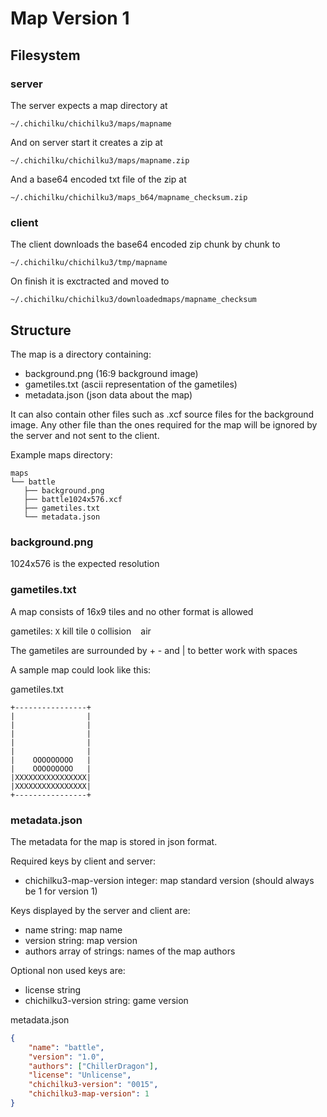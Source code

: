 # Map Version 1

## Filesystem

### server

The server expects a map directory at

    ~/.chichilku/chichilku3/maps/mapname

And on server start it creates a zip at

    ~/.chichilku/chichilku3/maps/mapname.zip

And a base64 encoded txt file of the zip at

    ~/.chichilku/chichilku3/maps_b64/mapname_checksum.zip

### client

The client downloads the base64 encoded zip chunk by chunk to

    ~/.chichilku/chichilku3/tmp/mapname

On finish it is exctracted and moved to

    ~/.chichilku/chichilku3/downloadedmaps/mapname_checksum



## Structure

The map is a directory containing:

 - background.png (16:9 background image)
 - gametiles.txt (ascii representation of the gametiles)
 - metadata.json (json data about the map)

It can also contain other files such as .xcf source files for the background image.
Any other file than the ones required for the map will be ignored by the server and not sent to the client.


Example maps directory:

    maps
    └── battle
       ├── background.png
       ├── battle1024x576.xcf
       ├── gametiles.txt
       └── metadata.json

### background.png

1024x576 is the expected resolution

### gametiles.txt

A map consists of 16x9 tiles and no other format is allowed

gametiles:
  `X`     kill tile
  `O`     collision
  ` `     air

The gametiles are surrounded by + - and | to better work with spaces

A sample map could look like this:

gametiles.txt
```
+----------------+
|                |
|                |
|                |
|                |
|                |
|    OOOOOOOOO   |
|    OOOOOOOOO   |
|XXXXXXXXXXXXXXXX|
|XXXXXXXXXXXXXXXX|
+----------------+
```

### metadata.json

The metadata for the map is stored in json format.

Required keys by client and server:
 - chichilku3-map-version
    integer: map standard version (should always be 1 for version 1)

Keys displayed by the server and client are:
 - name
    string: map name
 - version
    string: map version
 - authors
    array of strings: names of the map authors

Optional non used keys are:
 - license
    string
 - chichilku3-version
    string: game version

metadata.json
```json
{
    "name": "battle",
    "version": "1.0",
    "authors": ["ChillerDragon"],
    "license": "Unlicense",
    "chichilku3-version": "0015",
    "chichilku3-map-version": 1
}
```

